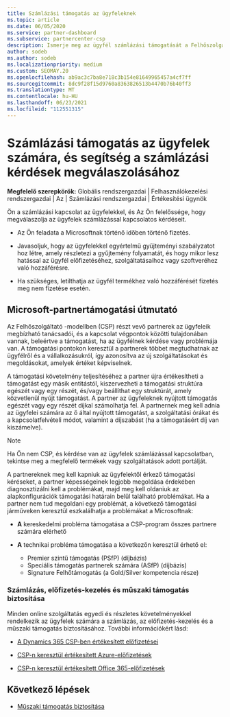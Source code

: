 ```yaml
---
title: Számlázási támogatás az ügyfeleknek
ms.topic: article
ms.date: 06/05/2020
ms.service: partner-dashboard
ms.subservice: partnercenter-csp
description: Ismerje meg az ügyfél számlázási támogatását a Felhőszolgáltató (CSP) programpartnereivel. Ez a támogatás magában foglalja az ügyfél számlázási kapcsolatának tulajdonát, valamint a számlázási kérdések megválaszolása.
author: sodeb
ms.author: sodeb
ms.localizationpriority: medium
ms.custom: SEOMAY.20
ms.openlocfilehash: ab9ac3c7ba8e718c3b154e81649965457a4cf7ff
ms.sourcegitcommit: 8dc9f28f15d9760a8363826513b4470b76b40ff3
ms.translationtype: MT
ms.contentlocale: hu-HU
ms.lasthandoff: 06/23/2021
ms.locfileid: "112551315"
---
```

# <a name="provide-billing-support-for-your-customers-and-help-answer-their-billing-questions"></a>Számlázási támogatás az ügyfelek számára, és segítség a számlázási kérdések megválaszolásához


**Megfelelő szerepkörök:** Globális rendszergazdai | Felhasználókezelési rendszergazdai | Az | Számlázási rendszergazdai | Értékesítési ügynök

Ön a számlázási kapcsolat az ügyfelekkel, és Az Ön felelőssége, hogy megválaszolja az ügyfelek számlázással kapcsolatos kérdéseit.

- Az Ön feladata a Microsoftnak történő időben történő fizetés.

- Javasoljuk, hogy az ügyfelekkel egyértelmű gyűjteményi szabályzatot hoz létre, amely részletezi a gyűjtemény folyamatát, és hogy mikor lesz hatással az ügyfél előfizetéséhez, szolgáltatásaihoz vagy szoftveréhez való hozzáférésre.

- Ha szükséges, letilthatja az ügyfél termékhez való hozzáférését fizetés meg nem fizetése esetén.

## <a name="microsoft-partner-support-guidance"></a>Microsoft-partnertámogatási útmutató

Az Felhőszolgáltató -modellben (CSP) részt vevő partnerek az ügyfeleik megbízható tanácsadói, és a kapcsolat végpontok közötti tulajdonában vannak, beleértve a támogatást, ha az ügyfélnek kérdése vagy problémája van. A támogatási pontokon keresztül a partnerek többet megtudhatnak az ügyfélről és a vállalkozásukról, így azonosítva az új szolgáltatásokat és megoldásokat, amelyek értéket képviselnek.

A támogatási követelmény teljesítéséhez a partner újra értékesítheti a támogatást egy másik entitástól, kiszervezheti a támogatási struktúra egészét vagy egy részét, és/vagy beállíthat egy struktúrát, amely közvetlenül nyújt támogatást.  A partner az ügyfeleknek nyújtott támogatás egészét vagy egy részét díjkal számolhatja fel. A partnernek meg kell adnia az ügyfelei számára az ő által nyújtott támogatást, a szolgáltatási órákat és a kapcsolatfelvételi módot, valamint a díjszabást (ha a támogatásért díj van kiszámelve). 

>[!Note]
>Ha Ön nem CSP, és kérdése van az ügyfelek számlázással kapcsolatban, tekintse meg a megfelelő termékek vagy szolgáltatások adott portálját.

A partnereknek meg kell kapniuk az ügyfelektől érkező támogatási kéréseket, a partner képességeinek legjobb megoldása érdekében diagnosztizálni kell a problémákat, majd meg kell oldaniuk az alapkonfigurációk támogatási határain belül található problémákat. Ha a partner nem tud megoldani egy problémát, a következő támogatási járműveken keresztül eszkalálhatja a problémákat a Microsoftnak:

- **A** kereskedelmi probléma támogatása a CSP-program összes partnere számára elérhető

- **A** technikai probléma támogatása a következőn keresztül érhető el:

  - Premier szintű támogatás (PSfP) (díjbázis)
  - Speciális támogatás partnerek számára (ASfP) (díjbázis)
  - Signature Felhőtámogatás (a Gold/Silver kompetencia része)

### <a name="providing-billing-subscription-management-and-technical-support"></a>Számlázás, előfizetés-kezelés és műszaki támogatás biztosítása 

Minden online szolgáltatás egyedi és részletes követelményekkel rendelkezik az ügyfelek számára a számlázás, az előfizetés-kezelés és a műszaki támogatás biztosításához. További információkért lásd:

- [A Dynamics 365 CSP-ben értékesített előfizetései](https://www.microsoftpartnercommunity.com/t5/CSP/Microsoft-Partner-Support-Guidance/m-p/5262#M30)

- [CSP-n keresztül értékesített Azure-előfizetések](https://www.microsoftpartnercommunity.com/t5/CSP/Microsoft-Partner-Support-Guidance/m-p/5263#M31)

- [CSP-n keresztül értékesített Office 365-előfizetések](https://www.microsoftpartnercommunity.com/t5/CSP/Microsoft-Partner-Support-Guidance/m-p/5264#M32)
 
## <a name="next-steps"></a>Következő lépések

- [Műszaki támogatás biztosítása](provide-technical-support.md)